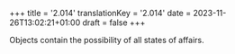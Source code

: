 +++
title = '2.014'
translationKey = '2.014'
date = 2023-11-26T13:02:21+01:00
draft = false
+++

Objects contain the possibility of all states of affairs.
